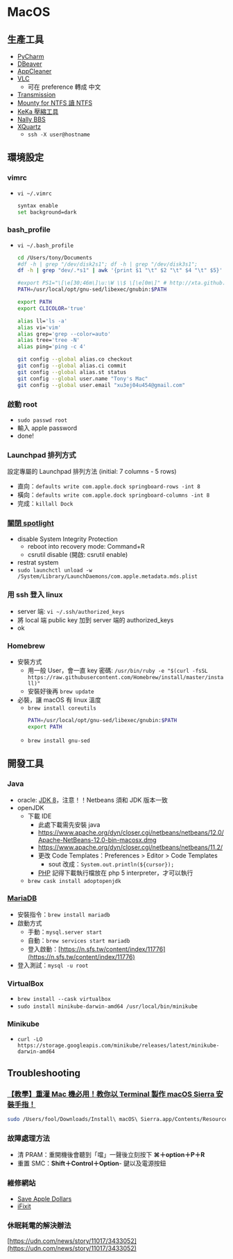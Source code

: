 # MacOS
## 生產工具
- [PyCharm](https://www.jetbrains.com/pycharm/download/#section=mac)
- [DBeaver](https://dbeaver.io/)
- [AppCleaner](https://freemacsoft.net/appcleaner/)
- [VLC](https://www.videolan.org/vlc/download-macosx.zh-TW.html)
    - 可在 preference 轉成 中文
- [Transmission](https://transmissionbt.com/download/)
- [Mounty for NTFS 讀 NTFS](http://enjoygineering.com/mounty/#FAQs)
- [KeKa 壓縮工具](http://www.kekaosx.com/zh-tw/)
- [Nally BBS](http://yllan.org/app/Nally/)
- [XQuartz](https://www.xquartz.org/)
    - `ssh -X user@hostname`

## 環境設定
### vimrc
- `vi ~/.vimrc`
    ```bash
    syntax enable
    set background=dark
    ```

### bash_profile
- `vi ~/.bash_profile`
    ```bash
    cd /Users/tony/Documents
    #df -h | grep "/dev/disk2s1"; df -h | grep "/dev/disk3s1";
    df -h | grep "dev/.*s1" | awk '{print $1 "\t" $2 "\t" $4 "\t" $5}'

    #export PS1="\[\e[30;46m\]\u:\W \\$ \[\e[0m\]" # http://xta.github.io/HalloweenBash/
    PATH=/usr/local/opt/gnu-sed/libexec/gnubin:$PATH

    export PATH
    export CLICOLOR='true'

    alias ll='ls -a'
    alias vi='vim'
    alias grep='grep --color=auto'
    alias tree='tree -N'
    alias ping='ping -c 4'

    git config --global alias.co checkout
    git config --global alias.ci commit
    git config --global alias.st status
    git config --global user.name "Tony's Mac"
    git config --global user.email "xu3ej04u454@gmail.com"
    ```

### 啟動 root
- `sudo passwd root`
- 輸入 apple password
- done!

### Launchpad 排列方式
設定專屬的 Launchpad 排列方法 (initial: 7 columns \- 5 rows)
- 直向：`defaults write com.apple.dock springboard-rows -int 8`
- 橫向：`defaults write com.apple.dock springboard-columns -int 8`
- 完成：`killall Dock`

### [關閉 spotlight](https://ppt.cc/fnWirx)
- disable System Integrity Protection
    - reboot into recovery mode: Command+R
    - csrutil disable (開啟: csrutil enable)
- restrat system
- `sudo launchctl unload -w /System/Library/LaunchDaemons/com.apple.metadata.mds.plist`

### 用 ssh 登入 linux
- server 端: `vi ~/.ssh/authorized_keys`
- 將 local 端 public key 加到 server 端的 authorized_keys
- ok

### Homebrew
- 安裝方式
    - 用一般 User，會一直 key 密碼: `/usr/bin/ruby -e "$(curl -fsSL https://raw.githubusercontent.com/Homebrew/install/master/install)"`
    - 安裝好後再 `brew update`
- 必裝，讓 macOS 有 linux 溫度
    - `brew install coreutils`
        ```bash
        PATH=/usr/local/opt/gnu-sed/libexec/gnubin:$PATH
        export PATH
        ```
    - `brew install gnu-sed`

## 開發工具
### Java
- oracle: [JDK 8](https://ppt.cc/f0NTMx)，注意！！Netbeans 須和 JDK 版本一致
- openJDK
    - 下載 IDE
        - 此處下載需先安裝 java
        - https://www.apache.org/dyn/closer.cgi/netbeans/netbeans/12.0/Apache-NetBeans-12.0-bin-macosx.dmg
        - https://www.apache.org/dyn/closer.cgi/netbeans/netbeans/11.2/
        - 更改 Code Templates：Preferences > Editor > Code Templates
            - sout 改成：`System.out.println(${cursor});`
        - [PHP](https://windows.php.net/download/) 記得下載執行檔放在 php 5 interpreter，才可以執行
    - `brew cask install adoptopenjdk`

### [MariaDB](https://hoyangtsai.github.io/posts/2015/12/09/mac-using-homebrew-install-mariadb/)
- 安裝指令：`brew install mariadb`
- 啟動方式
    - 手動：`mysql.server start`
    - 自動：`brew services start mariadb`
    - 登入啟動：[https://n.sfs.tw/content/index/11776](https://n.sfs.tw/content/index/11776)
- 登入測試：`mysql -u root`

### VirtualBox
- `brew install --cask virtualbox`
- `sudo install minikube-darwin-amd64 /usr/local/bin/minikube`

### Minikube
- `curl -LO https://storage.googleapis.com/minikube/releases/latest/minikube-darwin-amd64`

## Troubleshooting
### [【教學】重灌 Mac 機必用！教你以 Terminal 製作 macOS Sierra 安裝手指！](https://ppt.cc/f0O1lx)
```bash
sudo /Users/fool/Downloads/Install\ macOS\ Sierra.app/Contents/Resources/createinstallmedia --volume /Volumes/Mac --applicationpath /Users/fool/Downloads/Install\ macOS\ Sierra.app --nointeraction
```

### 故障處理方法
- 清 PRAM：重開機後會聽到「噹」一聲後立刻按下 **⌘＋option＋P＋R**
- 重置 SMC：**Shift＋Control＋Option**- 鍵以及電源按鈕

### 維修網站
- [Save Apple Dollars](http://www.appledollars.com/)
- [iFixit](https://www.ifixit.com/Device/Mac)

### 休眠耗電的解決辦法
[https://udn.com/news/story/11017/3433052](https://udn.com/news/story/11017/3433052)